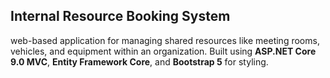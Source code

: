 ## Internal Resource Booking System
web-based application for managing shared resources like meeting rooms, vehicles, and equipment within an organization. Built using **ASP.NET Core 9.0 MVC**, **Entity Framework Core**, and **Bootstrap 5** for styling.
